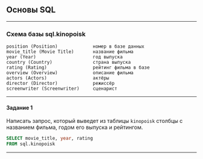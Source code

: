 ## Основы SQL ##

----

### Схема базы sql.kinopoisk ###

    position (Position)             номер в базе данных
    movie_title (Movie Title)       название фильма
    year (Year)                     год выпуска
    country (Country)               страна выпуска
    rating (Rating)                 рейтинг фильма в базе
    overview (Overview)             описание фильма
    actors (Actors)                 актёры
    director (Director)             режиссёр
    screenwriter (Screenwriter)     сценарист

----

#### **Задание 1** ####

Написать запрос, который выведет из таблицы `kinopoisk` столбцы с названием
фильма, годом его выпуска и рейтингом.

```sql
SELECT movie_title, year, rating
FROM sql.kinopoisk
```

----
